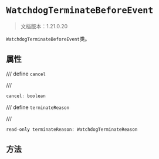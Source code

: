 # `WatchdogTerminateBeforeEvent`

> 文档版本：1.21.0.20

`WatchdogTerminateBeforeEvent`类。

## 属性

/// define
`cancel`


///

```js
cancel: boolean
```


/// define
`terminateReason`


///

```js
read-only terminateReason: WatchdogTerminateReason
```


## 方法
